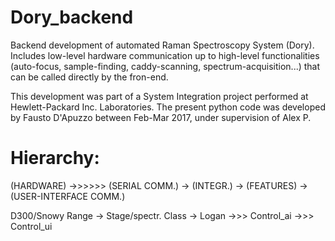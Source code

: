 # Dory_backend
Backend development of automated Raman Spectroscopy System (Dory).  
Includes low-level hardware communication up to high-level functionalities 
(auto-focus, sample-finding, caddy-scanning, spectrum-acquisition...) that can be called directly by the fron-end.

This development was part of a System Integration project performed at Hewlett-Packard Inc. Laboratories.
The present python code was developed by Fausto D'Apuzzo between Feb-Mar 2017,
under supervision of Alex P. 

Hierarchy:
=========================================================================================
 (HARDWARE) ->>>>>> (SERIAL COMM.) ->  (INTEGR.) -> (FEATURES) -> (USER-INTERFACE COMM.)
 
D300/Snowy Range -> Stage/spectr. Class ->  Logan  ->>>   Control_ai  ->>>   Control_ui
